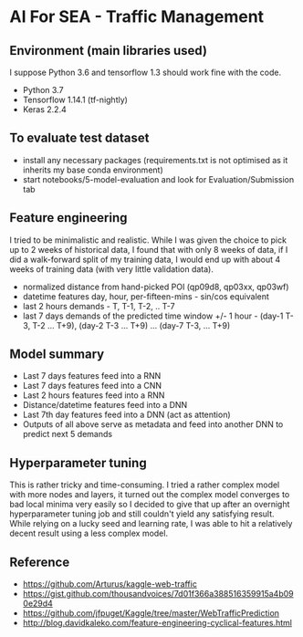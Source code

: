 # AI For SEA - Traffic Management

## Environment (main libraries used)
I suppose Python 3.6 and tensorflow 1.3 should work fine with the code.
- Python 3.7
- Tensorflow 1.14.1 (tf-nightly)
- Keras 2.2.4

## To evaluate test dataset
- install any necessary packages (requirements.txt is not optimised as it inherits my base conda environment)
- start notebooks/5-model-evaluation and look for Evaluation/Submission tab

## Feature engineering
I tried to be minimalistic and realistic. While I was given the choice to pick up to 2 weeks of historical data, I found that with only 8 weeks of data, if I did a walk-forward split of my training data, I would end up with about 4 weeks of training data (with very little validation data).
- normalized distance from hand-picked POI (qp09d8, qp03xx, qp03wf)
- datetime features day, hour, per-fifteen-mins - sin/cos equivalent
- last 2 hours demands - T, T-1, T-2, .. T-7
- last 7 days demands of the predicted time window +/- 1 hour - (day-1 T-3, T-2 ... T+9), (day-2 T-3 ... T+9) ... (day-7 T-3, ... T+9)

## Model summary
- Last 7 days features feed into a RNN
- Last 7 days features feed into a CNN
- Last 2 hours features feed into a RNN
- Distance/datetime features feed into a DNN
- Last 7th day features feed into a DNN (act as attention)
- Outputs of all above serve as metadata and feed into another DNN to predict next 5 demands

## Hyperparameter tuning
This is rather tricky and time-consuming. I tried a rather complex model with more nodes and layers, it turned out the complex model converges to bad local minima very easily so I decided to give that up after an overnight hyperparameter tuning job and still couldn't yield any satisfying result. While relying on a lucky seed and learning rate, I was able to hit a relatively decent result using a less complex model.

## Reference
- https://github.com/Arturus/kaggle-web-traffic
- https://gist.github.com/thousandvoices/7d01f366a388516359915a4b090e29d4
- https://github.com/jfpuget/Kaggle/tree/master/WebTrafficPrediction
- http://blog.davidkaleko.com/feature-engineering-cyclical-features.html

